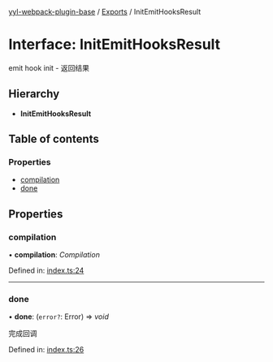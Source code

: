 [yyl-webpack-plugin-base](../README.md) / [Exports](../modules.md) / InitEmitHooksResult

# Interface: InitEmitHooksResult

emit hook init - 返回结果

## Hierarchy

* **InitEmitHooksResult**

## Table of contents

### Properties

- [compilation](initemithooksresult.md#compilation)
- [done](initemithooksresult.md#done)

## Properties

### compilation

• **compilation**: *Compilation*

Defined in: [index.ts:24](https://github.com/jackness1208/yyl-webpack-plugin-base/blob/2bd29c1/src/index.ts#L24)

___

### done

• **done**: (`error?`: Error) => *void*

完成回调

Defined in: [index.ts:26](https://github.com/jackness1208/yyl-webpack-plugin-base/blob/2bd29c1/src/index.ts#L26)
